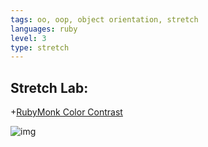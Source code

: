 ```yaml
---
tags: oo, oop, object orientation, stretch
languages: ruby
level: 3
type: stretch
---
```


## Stretch Lab: 

+[RubyMonk Color Contrast](https://rubymonk.com/learning/books/1-ruby-primer/problems/152-color-contrast)

![img](http://i.telegraph.co.uk/multimedia/archive/02623/Dalai-Lama_2623353b.jpg)




